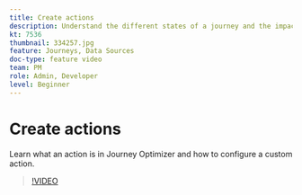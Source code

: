 ```yaml
---
title: Create actions
description: Understand the different states of a journey and the impact of publishing.
kt: 7536
thumbnail: 334257.jpg
feature: Journeys, Data Sources
doc-type: feature video
team: PM
role: Admin, Developer
level: Beginner
---
```


# Create actions

Learn what an action is in Journey Optimizer and how to configure a custom action.

>[!VIDEO](https://video.tv.adobe.com/v/334257?quality=12)

